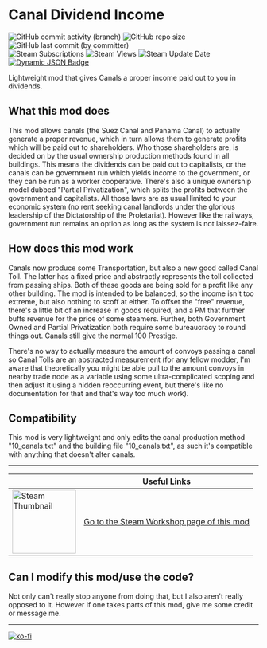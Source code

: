 # Canal Dividend Income
 ![GitHub commit activity (branch)](https://img.shields.io/github/commit-activity/t/araxiel/Vic3-Canal-Dividend-Income) ![GitHub repo size](https://img.shields.io/github/repo-size/araxiel/Dead_Money-Vicky3_Fallout) ![GitHub last commit (by committer)](https://img.shields.io/github/last-commit/araxiel/Vic3-Canal-Dividend-Income) <br>
![Steam Subscriptions](https://img.shields.io/steam/subscriptions/2942007769?logo=steam) ![Steam Views](https://img.shields.io/steam/views/2942007769?logo=steam) ![Steam Update Date](https://img.shields.io/steam/update-date/2942007769?logo=steam)
<br>
[![Dynamic JSON Badge](https://img.shields.io/badge/dynamic/json?url=https%3A%2F%2Fraw.githubusercontent.com%2FAraxiel%2FVic3-Canal-Dividend-Income%2Fdevelopment%2FCanal%2520Dividends%2520Income%2F.metadata%2Fmetadata.json&query=%24.supported_game_version&label=Supported%20Vic3%20Version&color=orange)](https://vic3.paradoxwikis.com/Patches)  <br>

Lightweight mod that gives Canals a proper income paid out to you in dividends.<br>

## What this mod does
This mod allows canals (the Suez Canal and Panama Canal) to actually generate a proper revenue, which in turn allows them to generate profits which will be paid out to shareholders. Who those shareholders are, is decided on by the usual ownership production methods found in all buildings. This means the dividends can be paid out to capitalists, or the canals can be government run which yields income to the government, or they can be run as a worker cooperative. There's also a unique ownership model dubbed "Partial Privatization", which splits the profits between the government and capitalists. All those laws are as usual limited to your economic system (no rent seeking canal landlords under the glorious leadership of the Dictatorship of the Proletariat). However like the railways, government run remains an option as long as the system is not laissez-faire.

## How does this mod work
Canals now produce some Transportation, but also a new good called Canal Toll. The latter has a fixed price and abstractly represents the toll collected from passing ships. Both of these goods are being sold for a profit like any other building. The mod is intended to be balanced, so the income isn't too extreme, but also nothing to scoff at either. To offset the "free" revenue, there's a little bit of an increase in goods required, and a PM that further buffs revenue for the price of some steamers. Further, both Government Owned and Partial Privatization both require some bureaucracy to round things out. Canals still give the normal 100 Prestige.

There's no way to actually measure the amount of convoys passing a canal so Canal Tolls are an abstracted measurement (for any fellow modder, I'm aware that theoretically you might be able pull to the amount convoys in nearby trade node as a variable using some ultra-complicated scoping and then adjust it using a hidden reoccurring event, but there's like no documentation for that and that's way too much work).

## Compatibility
This mod is very lightweight and only edits the canal production method "10_canals.txt" and the building file "10_canals.txt", as such it's compatible with anything that doesn't alter canals.

---

&ensp; | Useful Links
------------ | -------------
[<img src="https://i.imgur.com/STnEC0Y.gif" alt="Steam Thumbnail" width="128"/>][1] | [Go to the Steam Workshop page of this mod][1]

## Can I modify this mod/use the code?
Not only can't really stop anyone from doing that, but I also aren't really opposed to it. However if one takes parts of this mod, give me some credit or message me.

---
[![ko-fi](https://i.imgur.com/oq8l7M4.png)](https://ko-fi.com/V7V5JAG7A)


[1]:https://steamcommunity.com/sharedfiles/filedetails/?id=2942007769
